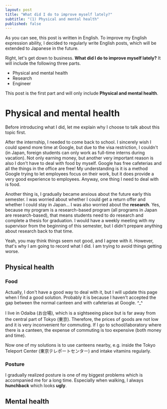 ```yaml
---
layout: post
title: "What did I do to improve myself lately?"
subtitle: "(1) Physical and mental health"
published: false
---
```


As you can see, this post is written in English. To improve my English expression ability, I decided to regularly write English posts, which will be extended to Japanese in the future.

Right, let's get down to business. **What did I do to improve myself lately?** It will include the following three parts.

- Physical and mental health
- Research
- Engineer

This post is the first part and will only include **Physical and mental health**.

# Physical and mental health

Before introducing what I did, let me explain why I choose to talk about this topic first.

After the internship, I needed to come back to school. I sincerely wish I could spend more time at Google, but due to the visa restriction, I couldn't (in Japan, foreign students can only work as full-time interns during vacation). Not only earning money, but another very important reason is also I don't have to deal with food by myself. Google has free cafeterias and all the things in the office are free! My understanding is it is a method Google trying to let employees focus on their work, but it does provide a very good experience to employees. Anyway, one thing I need to deal with is food.

Another thing is, I gradually became anxious about the future early this semester. I was worried about whether I could get a return offer and whether I could stay in Japan... I was also worried about the **research**. Yes, because my program is a research-based program (all programs in Japan are research-based), that means students need to do research and complete a thesis for graduation. I would have a weekly meeting with my supervisor from the beginning of this semester, but I didn't prepare anything about research back to that time.

Yeah, you may think things seem not good, and I agree with it. However, that's why I am going to record what I did. I am trying to avoid things getting worse.

## Physical health

### Food

Actually, I don't have a good way to deal with it, but I will update this page when I find a good solution. Probably it is because I haven't accepted the gap between the normal canteen and with cafeterias at Google. ^_^

I live in Odaiba (お台場), which is a sightseeing place but is far away from the central part of Tokyo (東京). Therefore, the prices of goods are not low and it is very inconvenient for commuting. If I go to school/laboratory where there is a canteen, the expense of commuting is too expensive (both money and time).

Now one of my solutions is to use canteens nearby, e.g. inside the Tokyo Teleport Center (東京テレポートセンター) and intake vitamins regularly.

### Posture

I gradually realized posture is one of my biggest problems which is accompanied me for a long time. Especially when walking, I always **hunchback** which looks **ugly**.

## Mental health
